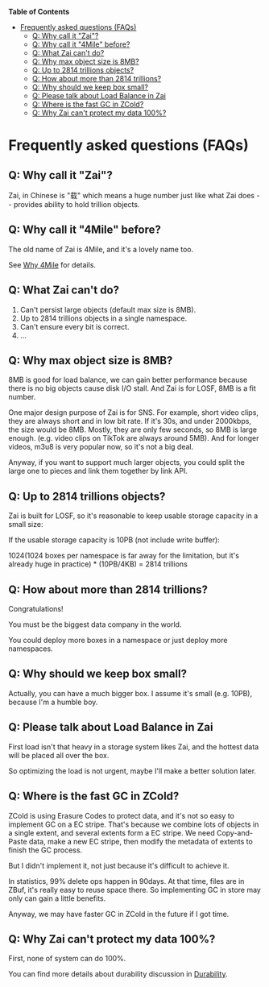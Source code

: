 <!-- START doctoc generated TOC please keep comment here to allow auto update -->
<!-- DON'T EDIT THIS SECTION, INSTEAD RE-RUN doctoc TO UPDATE -->
**Table of Contents**  

- [Frequently asked questions (FAQs)](#frequently-asked-questions-faqs)
  - [Q: Why call it "Zai"?](#q-why-call-it-zai)
  - [Q: Why call it "4Mile" before?](#q-why-call-it-4mile-before)
  - [Q: What Zai can't do?](#q-what-zai-cant-do)
  - [Q: Why max object size is 8MB?](#q-why-max-object-size-is-8mb)
  - [Q: Up to 2814 trillions objects?](#q-up-to-2814-trillions-objects)
  - [Q: How about more than 2814 trillions?](#q-how-about-more-than-2814-trillions)
  - [Q: Why should we keep box small?](#q-why-should-we-keep-box-small)
  - [Q: Please talk about Load Balance in Zai](#q-please-talk-about-load-balance-in-zai)
  - [Q: Where is the fast GC in ZCold?](#q-where-is-the-fast-gc-in-zcold)
  - [Q: Why Zai can't protect my data 100%?](#q-why-zai-cant-protect-my-data-100%25)

<!-- END doctoc generated TOC please keep comment here to allow auto update -->

Frequently asked questions (FAQs)
===

## Q: Why call it "Zai"?

Zai, in Chinese is "载" which means a huge number just like what Zai does -- provides
ability to hold trillion objects.

## Q: Why call it "4Mile" before?

The old name of Zai is 4Mile, and it's a lovely name too.

See [Why 4Mile](why_4mile.md) for details.

## Q: What Zai can't do?

1. Can't persist large objects (default max size is 8MB).
2. Up to 2814 trillions objects in a single namespace.
3. Can't ensure every bit is correct.
4. ...

## Q: Why max object size is 8MB?

8MB is good for load balance, we can gain better performance because there is no
big objects cause disk I/O stall. And Zai is for LOSF, 8MB is a fit number.

One major design purpose of Zai is for SNS. For example, short video clips, 
they are always short and in low bit rate. If it's 30s, and under 2000kbps, the size would be 8MB.
Mostly, they are only few seconds, so 8MB is large enough. 
(e.g. video clips on TikTok are always around 5MB).
And for longer videos, m3u8 is very popular now,
so it's not a big deal.

Anyway, if you want to support much larger objects, you could split the large one to
pieces and link them together by link API.

## Q: Up to 2814 trillions objects?

Zai is built for LOSF, so it's reasonable to keep usable storage capacity in a small size:

If the usable storage capacity is 10PB (not include write buffer):

1024(1024 boxes per namespace is far away for the limitation, but it's already huge in practice) * (10PB/4KB) = 2814 trillions 

## Q: How about more than 2814 trillions? 

Congratulations!

You must be the biggest data company in the world. 

You could deploy more boxes in a namespace or just deploy more namespaces.

## Q: Why should we keep box small?

Actually, you can have a much bigger box. I assume it's small (e.g. 10PB), because I'm a humble boy.

## Q: Please talk about Load Balance in Zai

First load isn't that heavy in a storage system likes Zai, 
and the hottest data will be placed all over the box.

So optimizing the load is not urgent, maybe I'll make a better solution later.

## Q: Where is the fast GC in ZCold?

ZCold is using Erasure Codes to protect data, and it's not so easy to implement GC on a EC stripe.
That's because we combine lots of objects in a single extent, and several extents form a EC stripe.
We need Copy-and-Paste data, make a new EC stripe, then modify the metadata of extents to finish the GC process.

But I didn't implement it, not just because it's difficult to achieve it. 

In statistics, 99% delete ops happen in 90days. 
At that time, files are in ZBuf, it's really easy to reuse space there.
So implementing GC in store may only can gain a little benefits.

Anyway, we may have faster GC in ZCold in the future if I got time.

## Q: Why Zai can't protect my data 100%?

First, none of system can do 100%.

You can find more details about durability discussion in [Durability](conversation-street/durability.md).
